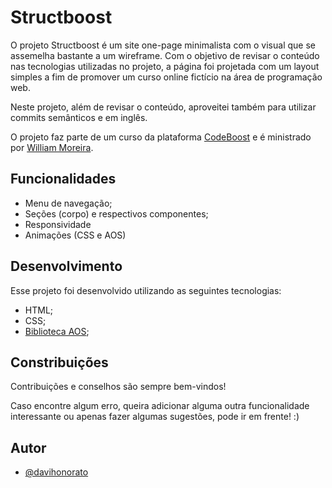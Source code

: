 # Structboost
O projeto Structboost é um site one-page minimalista com o visual que se assemelha bastante a um wireframe. Com o objetivo de revisar o conteúdo nas tecnologias utilizadas no projeto, a página foi projetada com um layout simples a fim de promover um curso online fictício na área de programação web.

Neste projeto, além de revisar o conteúdo, aproveitei também para utilizar commits semânticos e em inglês.

O projeto faz parte de um curso da plataforma [CodeBoost](https://codeboost.com.br/) e é ministrado por [William Moreira](https://www.instagram.com/wiimoreira).

## Funcionalidades
- Menu de navegação;
- Seções (corpo) e respectivos componentes;
- Responsividade
- Animações (CSS e AOS)

## Desenvolvimento
Esse projeto foi desenvolvido utilizando as seguintes tecnologias:
- HTML;
- CSS;
- [Biblioteca AOS](https://michalsnik.github.io/aos/);

## Constribuições
Contribuições e conselhos são sempre bem-vindos!

Caso encontre algum erro, queira adicionar alguma outra funcionalidade interessante ou apenas fazer algumas sugestões, pode ir em frente! :)


## Autor
- [@davihonorato](https://www.github.com/davihonorato)
